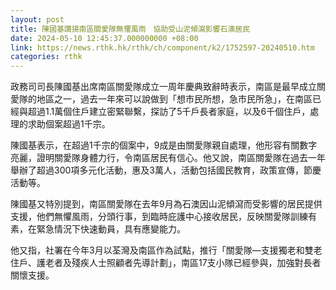 ```yaml
---
layout: post
title: 陳國基讚揚南區關愛隊無懼風雨　協助受山泥傾瀉影響石澳居民
date: 2024-05-10 12:45:37.000000000 +08:00
link: https://news.rthk.hk/rthk/ch/component/k2/1752597-20240510.htm
categories: rthk
---
```


政務司司長陳國基出席南區關愛隊成立一周年慶典致辭時表示，南區是最早成立關愛隊的地區之一，過去一年來可以說做到「想市民所想，急市民所急」，在南區已經與超過1.1萬個住戶建立密緊聯繫，探訪了5千戶長者家庭，以及6千個住戶，處理的求助個案超過1千宗。

陳國基表示，在超過1千宗的個案中，9成是由關愛隊親自處理，他形容有關數字亮麗，證明關愛隊身體力行，令南區居民有信心。他又說，南區關愛隊在過去一年舉辦了超過300項多元化活動，惠及3萬人，活動包括國民教育，政策宣傳，節慶活動等。

陳國基又特別提到，南區關愛隊在去年9月為石澳因山泥傾瀉而受影響的居民提供支援，他們無懼風雨，分頭行事，到臨時庇護中心接收居民，反映關愛隊訓練有素，在緊急情況下快速動員，具有應變能力。

他又指，社署在今年3月以荃灣及南區作為試點，推行「關愛隊—支援獨老和雙老住戶、護老者及殘疾人士照顧者先導計劃」，南區17支小隊已經參與，加強對長者關懷支援。
